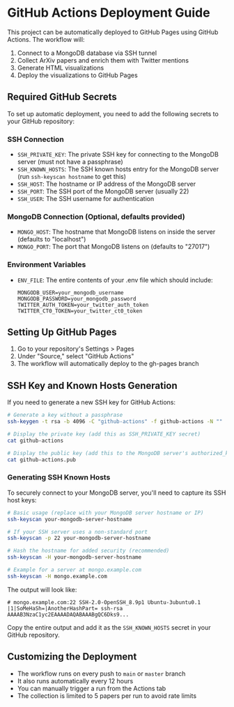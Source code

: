 # GitHub Actions Deployment Guide

This project can be automatically deployed to GitHub Pages using GitHub Actions. The workflow will:
1. Connect to a MongoDB database via SSH tunnel
2. Collect ArXiv papers and enrich them with Twitter mentions
3. Generate HTML visualizations
4. Deploy the visualizations to GitHub Pages

## Required GitHub Secrets

To set up automatic deployment, you need to add the following secrets to your GitHub repository:

### SSH Connection
- `SSH_PRIVATE_KEY`: The private SSH key for connecting to the MongoDB server (must not have a passphrase)
- `SSH_KNOWN_HOSTS`: The SSH known hosts entry for the MongoDB server (run `ssh-keyscan hostname` to get this)
- `SSH_HOST`: The hostname or IP address of the MongoDB server
- `SSH_PORT`: The SSH port of the MongoDB server (usually 22)
- `SSH_USER`: The SSH username for authentication

### MongoDB Connection (Optional, defaults provided)
- `MONGO_HOST`: The hostname that MongoDB listens on inside the server (defaults to "localhost")
- `MONGO_PORT`: The port that MongoDB listens on (defaults to "27017")

### Environment Variables
- `ENV_FILE`: The entire contents of your .env file which should include:
  ```
  MONGODB_USER=your_mongodb_username
  MONGODB_PASSWORD=your_mongodb_password
  TWITTER_AUTH_TOKEN=your_twitter_auth_token
  TWITTER_CT0_TOKEN=your_twitter_ct0_token
  ```

## Setting Up GitHub Pages

1. Go to your repository's Settings > Pages
2. Under "Source," select "GitHub Actions"
3. The workflow will automatically deploy to the gh-pages branch

## SSH Key and Known Hosts Generation

If you need to generate a new SSH key for GitHub Actions:

```bash
# Generate a key without a passphrase
ssh-keygen -t rsa -b 4096 -C "github-actions" -f github-actions -N ""

# Display the private key (add this as SSH_PRIVATE_KEY secret)
cat github-actions

# Display the public key (add this to the MongoDB server's authorized_keys)
cat github-actions.pub
```

### Generating SSH Known Hosts

To securely connect to your MongoDB server, you'll need to capture its SSH host keys:

```bash
# Basic usage (replace with your MongoDB server hostname or IP)
ssh-keyscan your-mongodb-server-hostname

# If your SSH server uses a non-standard port
ssh-keyscan -p 22 your-mongodb-server-hostname

# Hash the hostname for added security (recommended)
ssh-keyscan -H your-mongodb-server-hostname

# Example for a server at mongo.example.com
ssh-keyscan -H mongo.example.com
```

The output will look like:
```
# mongo.example.com:22 SSH-2.0-OpenSSH_8.9p1 Ubuntu-3ubuntu0.1
|1|SoMeHaSh=|AnotherHashPart= ssh-rsa AAAAB3NzaC1yc2EAAAADAQABAAABgQC6Dks9...
```

Copy the entire output and add it as the `SSH_KNOWN_HOSTS` secret in your GitHub repository.

## Customizing the Deployment

- The workflow runs on every push to `main` or `master` branch
- It also runs automatically every 12 hours
- You can manually trigger a run from the Actions tab
- The collection is limited to 5 papers per run to avoid rate limits